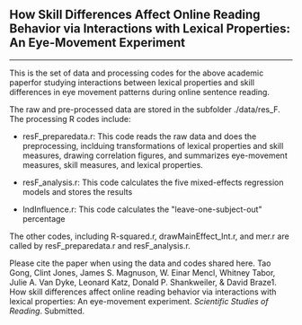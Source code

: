## How Skill Differences Affect Online Reading Behavior via Interactions with  Lexical Properties: An Eye-Movement Experiment

***

This is the set of data and processing codes for the above academic paperfor studying interactions
between lexical properties and skill differences in eye movement patterns during online sentence
reading. 

The raw and pre-processed data are stored in the subfolder ./data/res_F. The processing R codes include: 

* resF_preparedata.r: This code reads the raw data and does the preprocessing, inclduing transformations of lexical properties and skill measures, drawing correlation figures, and summarizes eye-movement measures, skill measures, and lexical properties.

* resF_analysis.r: This code calculates the five mixed-effects regression models and stores the results

* IndInfluence.r: This code calculates the "leave-one-subject-out" percentage

The other codes, including R-squared.r, drawMainEffect_Int.r, and mer.r are called by resF_preparedata.r and resF_analysis.r.

Please cite the paper when using the data and codes shared here.
Tao Gong, Clint Jones, James S. Magnuson, W. Einar Mencl, Whitney Tabor, Julie A. Van Dyke, Leonard Katz, Donald P. Shankweiler, & David Braze1. How skill differences affect online reading behavior via interactions with lexical properties: An eye-movement experiment. *Scientific Studies of Reading*. Submitted.
